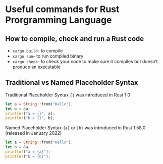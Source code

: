 # Useful commands for Rust Prorgramming Language

## How to compile, check and run a Rust code

- `cargo build`- to compile
- `cargo run`- to run compiled binary
- `cargo check`- to check your code to make sure it compiles but doesn’t produce an executable

## Traditional vs Named Placeholder Syntax

Traditional Placeholder Syntax `{}` was introduced in Rust 1.0

```rust
let a = String::from("Hello");
let b = &a;
println!("a = {}", a);
println!("b = {}", b);
```

Named Placeholder Syntax `{a}` or `{b}` was introduced in Rust 1.58.0 (released in January 2022)

```rust
let a = String::from("Hello");
let b = &a;
println!("a = {a}");
println!("b = {b}");
```
